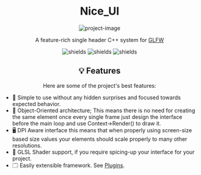 <h1 align="center" id="title">Nice_UI</h1>

<p align="center"><img src="https://socialify.git.ci/vortexdevsoftware/Nice_ui/image?description=1&amp;font=Source%20Code%20Pro&amp;language=1&amp;logo=https%3A%2F%2Fraw.githubusercontent.com%2Fvortexdevsoftware%2FNice_ui%2Fmain%2Fmedia%2Flogo_modernized.png&amp;name=1&amp;owner=1&amp;theme=Dark" alt="project-image"></p>

<p align="center" id="description">A feature-rich single header C++ system for <a href="https://www.glfw.org/">GLFW</a></p>
<p align="center"><img src="https://img.shields.io/github/license/vortexdevsoftware/Nice_ui?color=lightgrey&style=for-the-badge" alt="shields"> <img src="https://img.shields.io/github/stars/vortexdevsoftware/Nice_ui?style=for-the-badge" alt="shields"> <img src="https://img.shields.io/github/forks/vortexdevsoftware/Nice_ui?color=yellow&amp;style=for-the-badge" alt="shields"></p>

<h2 align="center">💡 Features</h2>

<p align="center">Here are some of the project's best features:</p>

*   📝 Simple to use without any hidden surprises and focused towards expected behavior.
*   🧱 Object-Oriented architecture; This means there is no need for creating the same element once every single frame just design the interface before the main loop and use Context->Render() to draw it.
*   🖥️ DPI Aware interface this means that when properly using screen-size based size values your elements should scale properly to many other resolutions.
*   📀 GLSL Shader support, if you require spicing-up your interface for your project.
*   🗔 Easily extensible framework. See <a href="plugins">Plugins</a>.
